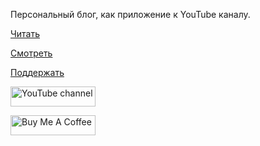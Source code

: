 Персональный блог, как приложение к YouTube каналу.

[Читать](https://trash-max.github.io/blog/)

[Смотреть](https://www.youtube.com/c/MaxTrash)

[Поддержать](https://www.buymeacoffee.com/maxtrash)




<a href="https://www.youtube.com/c/MaxTrash" target="_blank"><img src="https://img.shields.io/youtube/channel/views/UCSFR40osj7pJXouSiJDFXZA" alt="YouTube channel" height="32" width="136"></a>

<a href="https://www.buymeacoffee.com/maxtrash" target="_blank"><img src="https://cdn.buymeacoffee.com/buttons/default-orange.png" alt="Buy Me A Coffee" height="32" width="136"></a>
